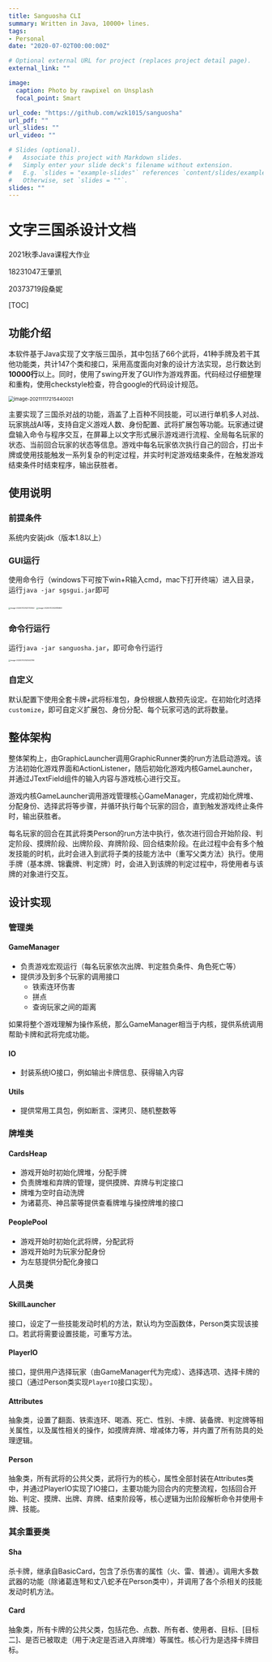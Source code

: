 ```yaml
---
title: Sanguosha CLI
summary: Written in Java, 10000+ lines.
tags:
- Personal
date: "2020-07-02T00:00:00Z"

# Optional external URL for project (replaces project detail page).
external_link: ""

image:
  caption: Photo by rawpixel on Unsplash
  focal_point: Smart

url_code: "https://github.com/wzk1015/sanguosha"
url_pdf: ""
url_slides: ""
url_video: ""

# Slides (optional).
#   Associate this project with Markdown slides.
#   Simply enter your slide deck's filename without extension.
#   E.g. `slides = "example-slides"` references `content/slides/example-slides.md`.
#   Otherwise, set `slides = ""`.
slides: ""
---
```


# 文字三国杀设计文档

2021秋季Java课程大作业

18231047王肇凯

20373719段桑妮



[TOC]

## 功能介绍

本软件基于Java实现了文字版三国杀，其中包括了66个武将，41种手牌及若干其他功能类，共计147个类和接口，采用高度面向对象的设计方法实现，总行数达到**10000行**以上。同时，使用了swing开发了GUI作为游戏界面。代码经过仔细整理和重构，使用checkstyle检查，符合google的代码设计规范。

<img src="https://raw.githubusercontent.com/wzk1015/sanguosha/master/README.assets/image-20211117215440021.png" alt="image-20211117215440021" style="zoom: 67%;" />

主要实现了三国杀对战的功能，涵盖了上百种不同技能，可以进行单机多人对战、玩家挑战AI等，支持自定义游戏人数、身份配置、武将扩展包等功能。玩家通过键盘输入命令与程序交互，在屏幕上以文字形式展示游戏进行流程、全局每名玩家的状态、当前回合玩家的状态等信息。游戏中每名玩家依次执行自己的回合，打出卡牌或使用技能触发一系列复杂的判定过程，并实时判定游戏结束条件，在触发游戏结束条件时结束程序，输出获胜者。





## 使用说明

### 前提条件

系统内安装jdk（版本1.8以上）

### GUI运行

使用命令行（windows下可按下win+R输入cmd，mac下打开终端）进入目录，运行`java -jar sgsgui.jar`即可

<img src="https://raw.githubusercontent.com/wzk1015/sanguosha/master/README.assets/image-20200702143730552.png" alt="image-20200702143730552" style="zoom: 25%;" />

<img src="https://raw.githubusercontent.com/wzk1015/sanguosha/master/README.assets/image-20200702143815869.png" alt="image-20200702143815869" style="zoom: 25%;" />

### 命令行运行

运行`java -jar sanguosha.jar`，即可命令行运行

<img src="https://raw.githubusercontent.com/wzk1015/sanguosha/master/README.assets/image-20200702143543760.png" alt="image-20200702143543760" style="zoom: 25%;" />

### 自定义

默认配置下使用全套卡牌+武将标准包，身份根据人数预先设定。在初始化时选择`customize`，即可自定义扩展包、身份分配、每个玩家可选的武将数量。



## 整体架构

整体架构上，由GraphicLauncher调用GraphicRunner类的run方法启动游戏。该方法初始化游戏界面和ActionListener，随后初始化游戏内核GameLauncher，并通过JTextField组件的输入内容与游戏核心进行交互。

游戏内核GameLauncher调用游戏管理核心GameManager，完成初始化牌堆、分配身份、选择武将等步骤，并循环执行每个玩家的回合，直到触发游戏终止条件时，输出获胜者。

每名玩家的回合在其武将类Person的run方法中执行，依次进行回合开始阶段、判定阶段、摸牌阶段、出牌阶段、弃牌阶段、回合结束阶段。在此过程中会有多个触发技能的时机，此时会进入到武将子类的技能方法中（重写父类方法）执行。使用手牌（基本牌、锦囊牌、判定牌）时，会进入到该牌的判定过程中，将使用者与该牌的对象进行交互。



## 设计实现

### 管理类

#### GameManager

* 负责游戏宏观运行（每名玩家依次出牌、判定胜负条件、角色死亡等）
* 提供涉及到多个玩家的调用接口
  * 铁索连环伤害
  * 拼点
  * 查询玩家之间的距离

如果将整个游戏理解为操作系统，那么GameManager相当于内核，提供系统调用帮助卡牌和武将完成功能。

#### IO

* 封装系统IO接口，例如输出卡牌信息、获得输入内容


#### Utils

* 提供常用工具包，例如断言、深拷贝、随机整数等



### 牌堆类

#### CardsHeap

* 游戏开始时初始化牌堆，分配手牌
* 负责牌堆和弃牌的管理，提供摸牌、弃牌与判定接口
* 牌堆为空时自动洗牌
* 为诸葛亮、神吕蒙等提供查看牌堆与操控牌堆的接口

#### PeoplePool

* 游戏开始时初始化武将牌，分配武将
* 游戏开始时为玩家分配身份
* 为左慈提供分配化身接口



### 人员类

#### SkillLauncher

接口，设定了一些技能发动时机的方法，默认均为空函数体，Person类实现该接口。若武将需要设置技能，可重写方法。

#### PlayerIO

接口，提供用户选择玩家（由GameManager代为完成）、选择选项、选择卡牌的接口（通过Person类实现`PlayerIO`接口实现）。

#### Attributes

抽象类，设置了翻面、铁索连环、喝酒、死亡、性别、卡牌、装备牌、判定牌等相关属性，以及属性相关的操作，如摸牌弃牌、增减体力等，并内置了所有防具的处理逻辑。

#### Person

抽象类，所有武将的公共父类，武将行为的核心，属性全部封装在Attributes类中，并通过PlayerIO实现了IO接口，主要功能为回合内的完整流程，包括回合开始、判定、摸牌、出牌、弃牌、结束阶段等，核心逻辑为出阶段解析命令并使用卡牌、技能。



### 其余重要类

#### Sha

杀卡牌，继承自BasicCard，包含了杀伤害的属性（火、雷、普通）。调用大多数武器的功能（除诸葛连弩和丈八蛇矛在Person类中），并调用了各个杀相关的技能发动时机方法。

#### Card

抽象类，所有卡牌的公共父类，包括花色、点数、所有者、使用者、目标、[目标二]、是否已被取走（用于决定是否进入弃牌堆）等属性。核心行为是选择卡牌目标。
